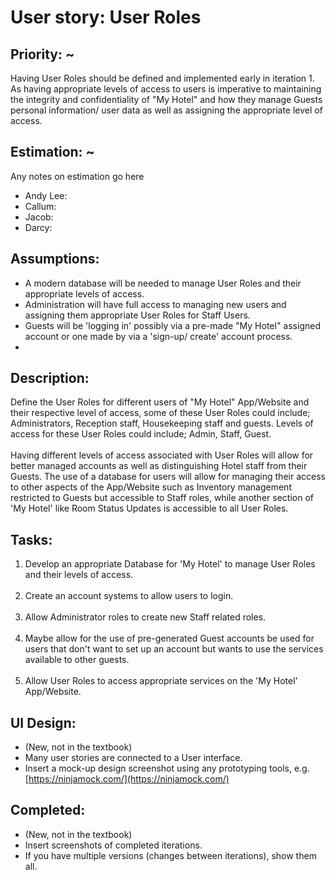 # User story: User Roles

## Priority: ~

Having User Roles should be defined and implemented early in iteration 1.
As having appropriate levels of access to users is imperative to maintaining the integrity and confidentiality of "My Hotel" and how they manage Guests personal information/ user data as well as assigning the appropriate level of access.

## Estimation: ~

Any notes on estimation go here
* Andy Lee:
* Callum:
* Jacob:
* Darcy:

## Assumptions:

* A modern database will be needed to manage User Roles and their appropriate levels of access.
* Administration will have full access to managing new users and assigning them appropriate User Roles for Staff Users.
* Guests will be 'logging in' possibly via a pre-made "My Hotel" assigned account or one made by via a 'sign-up/ create' account process.
* 

## Description:
Define the User Roles for different users of "My Hotel" App/Website and their respective level of access, some of these User Roles could include; Administrators, Reception staff, Housekeeping staff and guests.
Levels of access for these User Roles could include; Admin, Staff, Guest.<br><br>
Having different levels of access associated with User Roles will allow for better managed accounts as well as distinguishing Hotel staff from their Guests.
The use of a database for users will allow for managing their access to other aspects of the App/Website such as Inventory management restricted to Guests but accessible to Staff roles, while another section of 'My Hotel' like Room Status Updates is accessible to all User Roles.


## Tasks:

1. Develop an appropriate Database for 'My Hotel' to manage User Roles and their levels of access.
<br><br>
2. Create an account systems to allow users to login.
<br><br>
3. Allow Administrator roles to create new Staff related roles.
<br><br>
4. Maybe allow for the use of pre-generated Guest accounts be used for users that don't want to set up an account but wants to use the services available to other guests.
<br><br>
5. Allow User Roles to access appropriate services on the 'My Hotel' App/Website.

## UI Design:

* (New, not in the textbook)
* Many user stories are connected to a User interface.
* Insert a mock-up design screenshot using any prototyping tools, e.g. [https://ninjamock.com/](https://ninjamock.com/)


## Completed:

* (New, not in the textbook)
* Insert screenshots of completed iterations.
* If you have multiple versions (changes between iterations), show them all.